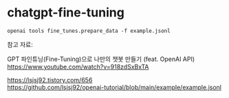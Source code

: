 # chatgpt-fine-tuning

```
openai tools fine_tunes.prepare_data -f example.jsonl
```

참고 자료:  

GPT 파인튜닝(Fine-Tuning)으로 나만의 챗봇 만들기 (feat. OpenAI API)  
https://www.youtube.com/watch?v=918zdSxBxTA

https://lsjsj92.tistory.com/656  
https://github.com/lsjsj92/openai-tutorial/blob/main/example/example.jsonl
